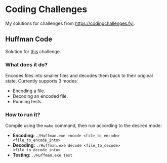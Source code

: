 # Coding Challenges
My solutions for challenges from https://codingchallenges.fyi.

## Huffman Code
Solution for [this](https://codingchallenges.fyi/challenges/challenge-huffman) challenge.

### What does it do?
Encodes files into smaller files and decodes them back to their original state.
Currently supports 3 modes:
* Encoding a file.
* Decoding an encoded file.
* Running tests.

### How to run it?
Compile using the `make` command, then run according to the desired mode:
* **Encoding:** `./Huffman.exe encode <file_to_encode> <file_to_encode_into>`
* **Decoding:** `./Huffman.exe decode <file_to_decode> <file_to_decode_into>`
* **Testing:** `./Huffman.exe test`
